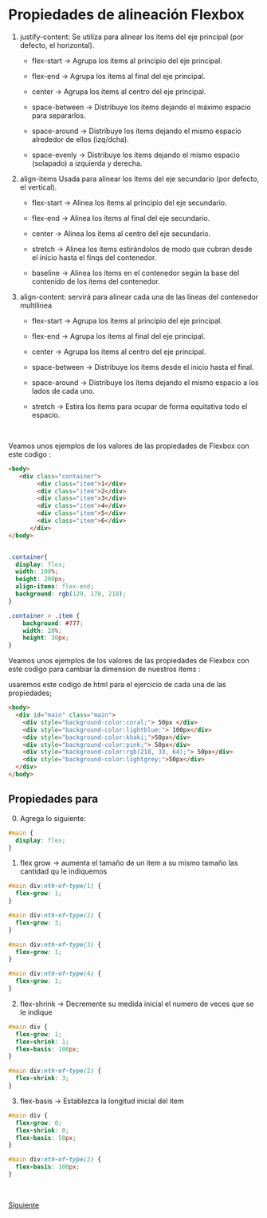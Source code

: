 # Propiedades de alineación Flexbox

1. justify-content: Se utiliza para alinear los ítems del eje principal (por defecto, el horizontal).

    - flex-start -> Agrupa los ítems al principio del eje principal.
    
    - flex-end -> Agrupa los ítems al final del eje principal.

    - center -> Agrupa los ítems al centro del eje principal.

    - space-between -> Distribuye los ítems dejando el máximo espacio para separarlos.

    - space-around -> Distribuye los ítems dejando el mismo espacio alrededor de ellos (izq/dcha).

    - space-evenly -> Distribuye los ítems dejando el mismo espacio (solapado) a izquierda y derecha.

 2.  align-items Usada para alinear los ítems del eje secundario (por defecto, el vertical).

      - flex-start -> Alinea los ítems al principio del eje secundario.

      - flex-end -> Alinea los ítems al final del eje secundario.

      - center -> Alinea los ítems al centro del eje secundario.

      - stretch -> Alinea los ítems estirándolos de modo que cubran desde el inicio hasta el finqs del contenedor.

      - baseline -> Alinea los ítems en el contenedor según la base del contenido de los ítems del contenedor.

3. align-content:  servirá para alinear cada una de las líneas del contenedor multilinea

    - flex-start -> Agrupa los ítems al principio del eje principal.

    - flex-end -> Agrupa los ítems al final del eje principal.

    - center -> Agrupa los ítems al centro del eje principal.

    - space-between -> Distribuye los ítems desde el inicio hasta el final.

    - space-around -> Distribuye los ítems dejando el mismo espacio a los lados de cada uno.

    - stretch -> Estira los ítems para ocupar de forma equitativa todo el espacio.

<br/>

Veamos unos ejemplos de los valores de las propiedades de Flexbox con este codigo :

```html
<body>
   <div class="container">  
        <div class="item">1</div> 
        <div class="item">2</div>
        <div class="item">3</div>
        <div class="item">4</div> 
        <div class="item">5</div>
        <div class="item">6</div>
      </div>
</body>
```

```css

.container{ 
  display: flex;
  width: 100%;
  height: 200px;
  align-items: flex-end;
  background: rgb(129, 178, 218);
}

.container > .item {
    background: #777;
    width: 20%;
    height: 30px;
}
```

Veamos unos ejemplos de los valores de las propiedades de Flexbox con este codigo para cambiar la dimension de nuestros items  :


usaremos este codigo de html para el ejercicio de cada una de las propiedades;

 
```html
<body>
  <div id="main" class="main">
    <div style="background-color:coral;"> 50px </div>
    <div style="background-color:lightblue;"> 100px</div>
    <div style="background-color:khaki;">50px</div>
    <div style="background-color:pink;"> 50px</div>
    <div style="background-color:rgb(218, 33, 64);"> 50px</div>
    <div style="background-color:lightgrey;">50px</div>
  </div>
</body>
```


## Propiedades para 

0. Agrega lo siguiente:

```css
#main {
  display: flex;
}
```


1. flex grow -> aumenta el tamaño de un item a su mismo tamaño las cantidad qu le indiquemos 


```css
#main div:nth-of-type(1) {           
  flex-grow: 1;      
}

#main div:nth-of-type(2) {
  flex-grow: 3;
}

#main div:nth-of-type(3) {  
  flex-grow: 1;
}

#main div:nth-of-type(4) {
  flex-grow: 1;
}
 ```



2.  flex-shrink -> Decremente su medida inicial el numero de veces que se le indique 

```css
#main div {
  flex-grow: 1;
  flex-shrink: 1;
  flex-basis: 100px;
}

#main div:nth-of-type(2) {
  flex-shrink: 3;
}
 ```

3. flex-basis -> Establezca la longitud inicial del item 

```css
#main div {
  flex-grow: 0;
  flex-shrink: 0;
  flex-basis: 50px;
}

#main div:nth-of-type(2) {
  flex-basis: 100px;
}
```

<br/>

[Siguiente](../reto-02)